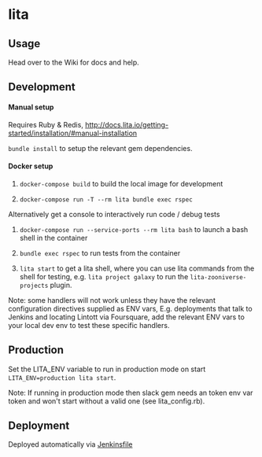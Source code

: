 # lita
## Usage

Head over to the Wiki for docs and help.

## Development

#### Manual setup
Requires Ruby & Redis, http://docs.lita.io/getting-started/installation/#manual-installation

`bundle install` to setup the relevant gem dependencies.

#### Docker setup

1. `docker-compose build` to build the local image for development

2. `docker-compose run -T --rm lita bundle exec rspec`

Alternatively get a console to interactively run code / debug tests

1. `docker-compose run --service-ports --rm lita bash` to launch a bash shell in the container

2. `bundle exec rspec` to run tests from the container

3. `lita start` to get a lita shell, where you can use lita commands from the shell for testing, e.g. `lita project galaxy` to run the `lita-zooniverse-projects` plugin.

Note: some handlers will not work unless they have the relevant configuration directives supplied as ENV vars,
E.g. deployments that talk to Jenkins and locating Lintott via Foursquare, add the relevant ENV vars to your local dev env to test these specific handlers.

## Production
Set the LITA_ENV variable to run in production mode on start `LITA_ENV=production lita start`.

Note: If running in production mode then slack gem needs an token env var token and won't start without a valid one (see lita_config.rb).

## Deployment

Deployed automatically via [Jenkinsfile](./Jenkinsfile)
